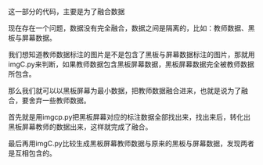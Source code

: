 这一部分的代码，主要是为了融合数据

现在存在一个问题，数据没有完全融合，数据之间是隔离的，比如：教师数据、黑板与屏幕数据。

我们想知道教师数据标注的图片是不是包含了黑板与屏幕数据标注的图片，那就用imgC.py来判断，如果教师数据包含黑板屏幕数据，黑板屏幕数据完全被教师数据所包含。

那么我们就可以以黑板屏幕为最小数据，把教师数据融合进来，也就是说为了融合，要舍弃一些教师数据。

首先就是用imgcp.py把黑板屏幕对应的标注数据全部找出来，找出来后，转化出黑板屏幕教师的数据出来，这样就完成了融合。

最后再用imgC.py比较生成黑板屏幕教师数据与原来的黑板与屏幕数据，发现两者是互相包含的。
